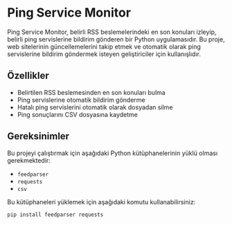 # Ping Service Monitor

Ping Service Monitor, belirli RSS beslemelerindeki en son konuları izleyip, belirli ping servislerine bildirim gönderen bir Python uygulamasıdır. Bu proje, web sitelerinin güncellemelerini takip etmek ve otomatik olarak ping servislerine bildirim göndermek isteyen geliştiriciler için kullanışlıdır.

## Özellikler

- Belirtilen RSS beslemesinden en son konuları bulma
- Ping servislerine otomatik bildirim gönderme
- Hatalı ping servislerini otomatik olarak dosyadan silme
- Ping sonuçlarını CSV dosyasına kaydetme

## Gereksinimler

Bu projeyi çalıştırmak için aşağıdaki Python kütüphanelerinin yüklü olması gerekmektedir:

- `feedparser`
- `requests`
- `csv`

Bu kütüphaneleri yüklemek için aşağıdaki komutu kullanabilirsiniz:

```bash
pip install feedparser requests
